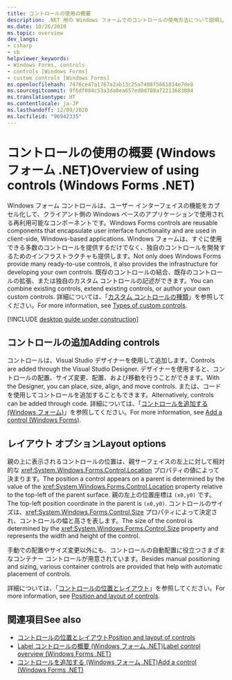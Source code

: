 ```yaml
---
title: コントロールの使用の概要
description: .NET 用の Windows フォームでのコントロールの使用方法について説明します。 コントロールは、ユーザーに機能を提供する再利用可能なコンポーネントです。 すぐに使用できるさまざまなコントロールが用意されています。 新しいコントロールを作成することもできます。
ms.date: 10/26/2020
ms.topic: overview
dev_langs:
- csharp
- vb
helpviewer_keywords:
- Windows Forms, controls
- controls [Windows Forms]
- custom controls [Windows Forms]
ms.openlocfilehash: 7476ce47a1767a2ab13c25a7408f5861014e7de8
ms.sourcegitcommit: 9f6df084c53a3da0ea657ed0d708a72213683084
ms.translationtype: HT
ms.contentlocale: ja-JP
ms.lasthandoff: 12/09/2020
ms.locfileid: "96942335"
---
```

# <a name="overview-of-using-controls-windows-forms-net"></a><span data-ttu-id="01e7b-106">コントロールの使用の概要 (Windows フォーム .NET)</span><span class="sxs-lookup"><span data-stu-id="01e7b-106">Overview of using controls (Windows Forms .NET)</span></span>

<span data-ttu-id="01e7b-107">Windows フォーム コントロールは、ユーザー インターフェイスの機能をカプセル化して、クライアント側の Windows ベースのアプリケーションで使用される再利用可能なコンポーネントです。</span><span class="sxs-lookup"><span data-stu-id="01e7b-107">Windows Forms controls are reusable components that encapsulate user interface functionality and are used in client-side, Windows-based applications.</span></span> <span data-ttu-id="01e7b-108">Windows フォームは、すぐに使用できる多数のコントロールを提供するだけでなく、独自のコントロールを開発するためのインフラストラクチャも提供します。</span><span class="sxs-lookup"><span data-stu-id="01e7b-108">Not only does Windows Forms provide many ready-to-use controls, it also provides the infrastructure for developing your own controls.</span></span> <span data-ttu-id="01e7b-109">既存のコントロールの結合、既存のコントロールの拡張、または独自のカスタム コントロールの記述ができます。</span><span class="sxs-lookup"><span data-stu-id="01e7b-109">You can combine existing controls, extend existing controls, or author your own custom controls.</span></span> <span data-ttu-id="01e7b-110">詳細については、「[カスタム コントロールの種類](custom.md)」を参照してください。</span><span class="sxs-lookup"><span data-stu-id="01e7b-110">For more information, see [Types of custom controls](custom.md).</span></span>

[!INCLUDE [desktop guide under construction](../../includes/desktop-guide-preview-note.md)]

## <a name="adding-controls"></a><span data-ttu-id="01e7b-111">コントロールの追加</span><span class="sxs-lookup"><span data-stu-id="01e7b-111">Adding controls</span></span>

<span data-ttu-id="01e7b-112">コントロールは、Visual Studio デザイナーを使用して追加します。</span><span class="sxs-lookup"><span data-stu-id="01e7b-112">Controls are added through the Visual Studio Designer.</span></span> <span data-ttu-id="01e7b-113">デザイナーを使用すると、コントロールの配置、サイズ変更、配置、および移動を行うことができます。</span><span class="sxs-lookup"><span data-stu-id="01e7b-113">With the Designer, you can place, size, align, and move controls.</span></span> <span data-ttu-id="01e7b-114">または、コードを使用してコントロールを追加することもできます。</span><span class="sxs-lookup"><span data-stu-id="01e7b-114">Alternatively, controls can be added through code.</span></span> <span data-ttu-id="01e7b-115">詳細については、「[コントロールを追加する (Windows フォーム)](how-to-add-to-a-form.md)」を参照してください。</span><span class="sxs-lookup"><span data-stu-id="01e7b-115">For more information, see [Add a control (Windows Forms)](how-to-add-to-a-form.md).</span></span>

## <a name="layout-options"></a><span data-ttu-id="01e7b-116">レイアウト オプション</span><span class="sxs-lookup"><span data-stu-id="01e7b-116">Layout options</span></span>

<span data-ttu-id="01e7b-117">親の上に表示されるコントロールの位置は、親サーフェイスの左上に対して相対的な <xref:System.Windows.Forms.Control.Location> プロパティの値によって決まります。</span><span class="sxs-lookup"><span data-stu-id="01e7b-117">The position a control appears on a parent is determined by the value of the <xref:System.Windows.Forms.Control.Location> property relative to the top-left of the parent surface.</span></span> <span data-ttu-id="01e7b-118">親の左上の位置座標は `(x0,y0)` です。</span><span class="sxs-lookup"><span data-stu-id="01e7b-118">The top-left position coordinate in the parent is `(x0,y0)`.</span></span> <span data-ttu-id="01e7b-119">コントロールのサイズは、<xref:System.Windows.Forms.Control.Size> プロパティによって決定され、コントロールの幅と高さを表します。</span><span class="sxs-lookup"><span data-stu-id="01e7b-119">The size of the control is determined by the <xref:System.Windows.Forms.Control.Size> property and represents the width and height of the control.</span></span>

<span data-ttu-id="01e7b-120">手動での配置やサイズ変更以外にも、コントロールの自動配置に役立つさまざまなコンテナー コントロールが用意されています。</span><span class="sxs-lookup"><span data-stu-id="01e7b-120">Besides manual positioning and sizing, various container controls are provided that help with automatic placement of controls.</span></span>

<span data-ttu-id="01e7b-121">詳細については、「[コントロールの位置とレイアウト](layout.md)」を参照してください。</span><span class="sxs-lookup"><span data-stu-id="01e7b-121">For more information, see [Position and layout of controls](layout.md).</span></span>
<!-- TODO

## Control events

-->

## <a name="see-also"></a><span data-ttu-id="01e7b-122">関連項目</span><span class="sxs-lookup"><span data-stu-id="01e7b-122">See also</span></span>

- [<span data-ttu-id="01e7b-123">コントロールの位置とレイアウト</span><span class="sxs-lookup"><span data-stu-id="01e7b-123">Position and layout of controls</span></span>](layout.md)
- [<span data-ttu-id="01e7b-124">Label コントロールの概要 (Windows フォーム .NET)</span><span class="sxs-lookup"><span data-stu-id="01e7b-124">Label control overview (Windows Forms .NET)</span></span>](labels.md)
- [<span data-ttu-id="01e7b-125">コントロールを追加する (Windows フォーム .NET)</span><span class="sxs-lookup"><span data-stu-id="01e7b-125">Add a control (Windows Forms .NET)</span></span>](how-to-add-to-a-form.md)
